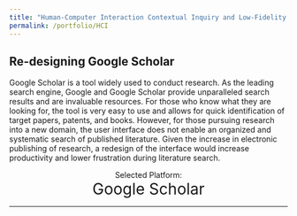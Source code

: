 ```yaml
---
title: "Human-Computer Interaction Contextual Inquiry and Low-Fidelity Prototyping"
permalink: /portfolio/HCI
---
```


## Re-designing Google Scholar 

Google Scholar is a tool widely used to conduct research. As the leading search engine, Google and Google Scholar provide unparalleled search results and are invaluable resources. For those who know what they are looking for, the tool is very easy to use and allows for quick identification of target papers, patents, and books. However, for those pursuing research into a new domain, the user interface does not enable an organized and systematic search of published literature. Given the increase in electronic publishing of research, a redesign of the interface would increase productivity and lower frustration during literature search. 




<div align="center">
  <span style="font-size:1em;">Selected Platform: </span>
</div>

<div align="center">
  <span style="font-size:2em;"> Google Scholar </span>
</div>

----------------------
